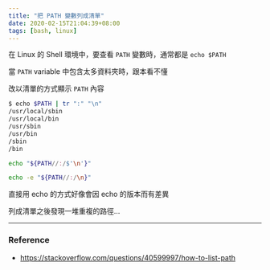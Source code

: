 ```yaml
---
title: "把 PATH 變數列成清單"
date: 2020-02-15T21:04:39+08:00
tags: [bash, linux]
---
```


在 Linux 的 Shell 環境中，要查看 `PATH` 變數時，通常都是 `echo $PATH`

當 `PATH` variable 中包含太多資料夾時，跟本看不懂

改以清單的方式顯示 `PATH` 內容

```sh
$ echo $PATH | tr ":" "\n"
/usr/local/sbin
/usr/local/bin
/usr/sbin
/usr/bin
/sbin
/bin
```

```sh
echo "${PATH//:/$'\n'}"
```

```sh
echo -e "${PATH//:/\n}"
```

直接用 echo 的方式好像會因 echo 的版本而有差異

列成清單之後發現一堆重複的路徑…

---

### Reference
- https://stackoverflow.com/questions/40599997/how-to-list-path
